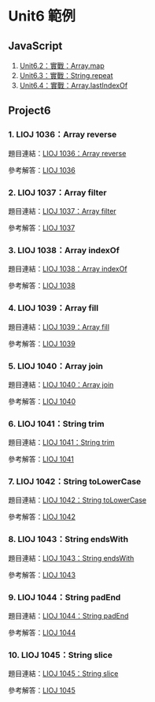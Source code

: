 # Unit6 範例

## JavaScript

1. [Unit6.2：實戰：Array.map](map.js)
2. [Unit6.3：實戰：String.repeat](repeat.js)
3. [Unit6.4：實戰：Array.lastIndexOf](lastIndexOf.js)

## Project6

### 1. LIOJ 1036：Array reverse

題目連結：[LIOJ 1036：Array reverse](https://oj.lidemy.com/problem/1036)

參考解答：[LIOJ 1036](lioj1036.js)

### 2. LIOJ 1037：Array filter

題目連結：[LIOJ 1037：Array filter](https://oj.lidemy.com/problem/1037)

參考解答：[LIOJ 1037](lioj1037.js)

### 3. LIOJ 1038：Array indexOf

題目連結：[LIOJ 1038：Array indexOf](https://oj.lidemy.com/problem/1038)

參考解答：[LIOJ 1038](lioj1038.js)

### 4. LIOJ 1039：Array fill

題目連結：[LIOJ 1039：Array fill](https://oj.lidemy.com/problem/1039)

參考解答：[LIOJ 1039](lioj1039.js)

### 5. LIOJ 1040：Array join

題目連結：[LIOJ 1040：Array join](https://oj.lidemy.com/problem/1040)

參考解答：[LIOJ 1040](lioj1040.js)

### 6. LIOJ 1041：String trim

題目連結：[LIOJ 1041：String trim](https://oj.lidemy.com/problem/1041)

參考解答：[LIOJ 1041](lioj1041.js)

### 7. LIOJ 1042：String toLowerCase

題目連結：[LIOJ 1042：String toLowerCase](https://oj.lidemy.com/problem/1042)

參考解答：[LIOJ 1042](lioj1042.js)

### 8. LIOJ 1043：String endsWith

題目連結：[LIOJ 1043：String endsWith](https://oj.lidemy.com/problem/1043)

參考解答：[LIOJ 1043](lioj1043.js)

### 9. LIOJ 1044：String padEnd

題目連結：[LIOJ 1044：String padEnd](https://oj.lidemy.com/problem/1044)

參考解答：[LIOJ 1044](lioj1044.js)

### 10. LIOJ 1045：String slice

題目連結：[LIOJ 1045：String slice](https://oj.lidemy.com/problem/1045)

參考解答：[LIOJ 1045](lioj1045.js)

